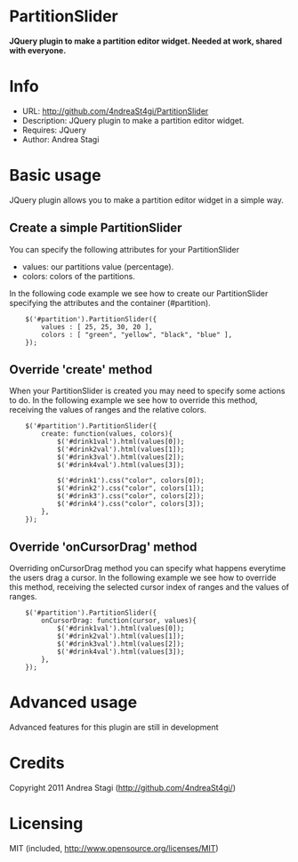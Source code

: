 PartitionSlider
===============

**JQuery plugin to make a partition editor widget. Needed at work, shared with everyone.**

# Info

- URL: http://github.com/4ndreaSt4gi/PartitionSlider
- Description: JQuery plugin to make a partition editor widget.
- Requires: JQuery
- Author: Andrea Stagi

# Basic usage

JQuery plugin allows you to make a partition editor widget in a simple way.

Create a simple PartitionSlider
--------------------------------

You can specify the following attributes for your PartitionSlider

- values: our partitions value (percentage).
- colors: colors of the partitions.

In the following code example we see how to create our PartitionSlider specifying the attributes and the container (#partition).

        $('#partition').PartitionSlider({
            values : [ 25, 25, 30, 20 ],
            colors : [ "green", "yellow", "black", "blue" ],
        });

Override 'create' method
------------------------

When your PartitionSlider is created you may need to specify some actions to do.
In the following example we see how to override this method, receiving the values of ranges and the relative colors.

        $('#partition').PartitionSlider({
            create: function(values, colors){
                $('#drink1val').html(values[0]);
                $('#drink2val').html(values[1]);
                $('#drink3val').html(values[2]);
                $('#drink4val').html(values[3]);

                $('#drink1').css("color", colors[0]);
                $('#drink2').css("color", colors[1]);
                $('#drink3').css("color", colors[2]);
                $('#drink4').css("color", colors[3]);
            },
        });

Override 'onCursorDrag' method
------------------------------

Overriding onCursorDrag method you can specify what happens everytime the users drag a cursor.
In the following example we see how to override this method, receiving the selected cursor index of ranges and the values of ranges.

        $('#partition').PartitionSlider({
            onCursorDrag: function(cursor, values){
                $('#drink1val').html(values[0]);
                $('#drink2val').html(values[1]);
                $('#drink3val').html(values[2]);
                $('#drink4val').html(values[3]);
            },
        });


# Advanced usage

Advanced features for this plugin are still in development

# Credits

Copyright 2011 Andrea Stagi (http://github.com/4ndreaSt4gi/)

# Licensing

MIT (included, http://www.opensource.org/licenses/MIT)
